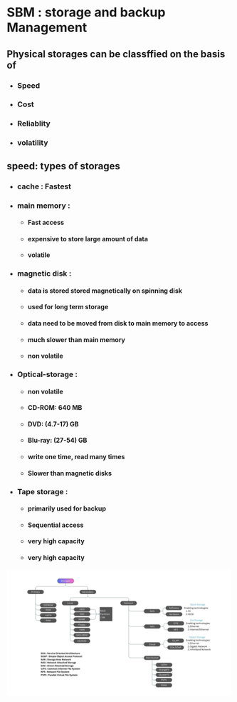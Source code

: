 # SBM : storage and backup Management

## Physical storages can be classffied on the basis of
- ### Speed
- ### Cost
- ### Reliablity
- ### volatility

## speed: types of storages
- ### cache : Fastest 
- ### main memory : 
    - #### Fast access
    - #### expensive to store large amount of data
    - #### volatile
- ### magnetic disk :
    - #### data is stored stored magnetically on spinning disk
    - #### used for long term storage
    - #### data need to be moved from disk to main memory to access
    - #### much slower than main memory
    - #### non volatile
- ### Optical-storage :
    - #### non volatile
    - #### CD-ROM: 640 MB
    - #### DVD: (4.7-17) GB
    - #### Blu-ray: (27-54) GB
    - #### write one time, read many times
    - #### Slower than magnetic disks
- ### Tape storage :
    - #### primarily used for backup
    - #### Sequential access
    - #### very high capacity
    - #### very high capacity

![](./Diagrams/Storages_2.jpg)





